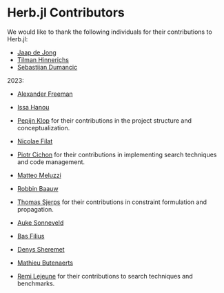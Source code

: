 # Herb.jl Contributors

We would like to thank the following individuals for their contributions to Herb.jl:

- [Jaap de Jong](https://github.com/jaapdejong15)
- [Tilman Hinnerichs](https://github.com/thinnerichs)
- [Sebastijan Dumancic](https://github.com/sebdumancic)

2023:
- [Alexander Freeman](https://github.com/flammified)
- [Issa Hanou](https://github.com/IssaHanou)
- [Pepijn Klop](https://github.com/Pepijnk12)
for their contributions in the project structure and conceptualization.

- [Nicolae Filat](https://github.com/nicolaefilat)
- [Piotr Cichon](https://github.com/piotr-cichon)
for their contributions in implementing search techniques and code management.

- [Matteo Meluzzi](https://github.com/matteo-meluzzi)
- [Robbin Baauw](https://github.com/RobbinBaauw)
- [Thomas Sjerps](https://github.com/sjerpsthomas)
for their contributions in constraint formulation and propagation.

- [Auke Sonneveld](https://github.com/AukeSonneveld)
- [Bas Filius](https://github.com/BastiaanF)
- [Denys Sheremet](https://github.com/denyssheremet)
- [Mathieu Butenaerts](https://github.com/M-Butenaerts)
- [Remi Lejeune](https://github.com/remi-lejeune)
for their contributions to search techniques and benchmarks.


